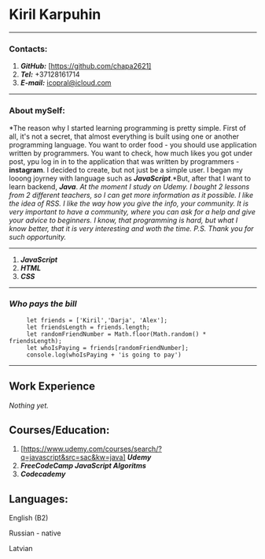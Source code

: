 # **Kiril Karpuhin**



********************

### **Contacts:**

1. ***GitHub:*** [https://github.com/chapa2621]
2. ***Tel:*** +37128161714
3. ***E-mail:*** icopral@icloud.com

*******************

### **About mySelf:**

*The reason why I started learning programming is pretty simple.
First of all, it's not a secret, that almost everything is built
using one or another programming language. You want to order food - 
you should use application written by programmers. You want to check, how 
much likes you got under post, ypu log in in to the application that was written
by programmers - **instagram**. I decided to create, but not just be a simple 
user. I began my looong joyrney with language such as ***JavaScript***.*But, after
that I want to learn backend, ***Java***. *At the moment I study on Udemy.
I bought 2 lessons from 2 different teachers, so I can get more information
as it possible. I like the idea of RSS. I like the way how you give the info,
your community. It is very important to have a community, where you can ask 
for a help and give your advice to beginners. I know, that programming
is hard, but what I know better, that it is very interesting and woth the time.
P.S. Thank you for such opportunity.*

*******************

1. ***JavaScript***
2. ***HTML***
3. ***CSS***

*******************


### *Who pays the bill*


 ```
      let friends = ['Kiril','Darja', 'Alex'];
      let friendsLength = friends.length;
      let randomFriendNumber = Math.floor(Math.random() * friendsLength);
      let whoIsPaying = friends[randomFriendNumber];
      console.log(whoIsPaying + 'is going to pay')
   ```   
      
 *******************     
      
 ## **Work Experience**  
 
 *Nothing yet.*
 
 ## **Courses/Education:**
 
 1. [https://www.udemy.com/courses/search/?q=javascript&src=sac&kw=java] ***Udemy***
 2. ***FreeCodeCamp JavaScript Algoritms***
 3. ***Codecademy***

## **Languages:**

English (B2)

Russian - native

Latvian
   
 
  
  
   
